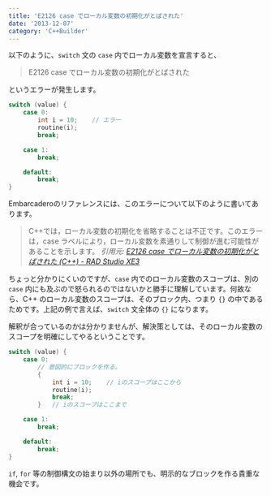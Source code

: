 ```yaml
---
title: 'E2126 case でローカル変数の初期化がとばされた'
date: '2013-12-07'
category: 'C++Builder'
---
```


以下のように、`switch` 文の `case` 内でローカル変数を宣言すると、

> E2126 case でローカル変数の初期化がとばされた

というエラーが発生します。

```cpp
switch (value) {
    case 0:
        int i = 10;    // エラー
        routine(i);
        break;

    case 1:
        break;

    default:
        break;
}
```

Embarcaderoのリファレンスには、このエラーについて以下のように書いてあります。

> C++では，ローカル変数の初期化を省略することは不正です。このエラーは，case ラベルにより，ローカル変数を素通りして制御が進む可能性があることを示します。
<cite>引用元: [E2126 case でローカル変数の初期化がとばされた (C++) - RAD Studio XE3](http://docwiki.embarcadero.com/RADStudio/XE3/ja/E2126_case_%E3%81%A7%E3%83%AD%E3%83%BC%E3%82%AB%E3%83%AB%E5%A4%89%E6%95%B0%E3%81%AE%E5%88%9D%E6%9C%9F%E5%8C%96%E3%81%8C%E3%81%A8%E3%81%B0%E3%81%95%E3%82%8C%E3%81%9F_(C%2B%2B))</cite>

ちょっと分かりにくいのですが、`case` 内でのローカル変数のスコープは、別の `case` 内にも及ぶので怒られるのではないかと勝手に理解しています。何故なら、C++ のローカル変数のスコープは、そのブロック内、つまり `{}` の中であるためです。上記の例で言えば、`switch` 文全体の `{}` になります。

解釈が合っているのかは分かりませんが、解決策としては、そのローカル変数のスコープを明確にしてやるということです。
```cpp
switch (value) {
    case 0:
        // 意図的にブロックを作る。
        {
            int i = 10;    // iのスコープはここから
            routine(i);
            break;
        }   // iのスコープはここまで

    case 1:
        break;

    default:
        break;
}
```

`if`, `for` 等の制御構文の始まり以外の場所でも、明示的なブロックを作る貴重な機会です。
